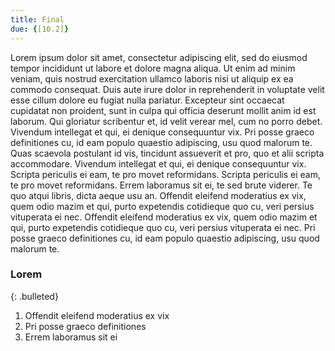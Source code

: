 ```yaml
---
title: Final
due: {[10.2]}
---
```


Lorem ipsum dolor sit amet, consectetur adipiscing elit, sed do eiusmod tempor incididunt ut labore et dolore magna aliqua. Ut enim ad minim veniam, quis nostrud exercitation ullamco laboris nisi ut aliquip ex ea commodo consequat. Duis aute irure dolor in reprehenderit in voluptate velit esse cillum dolore eu fugiat nulla pariatur. Excepteur sint occaecat cupidatat non proident, sunt in culpa qui officia deserunt mollit anim id est laborum. Qui gloriatur scribentur et, id velit verear mel, cum no porro debet. Vivendum intellegat et qui, ei denique consequuntur vix. Pri posse graeco definitiones cu, id eam populo quaestio adipiscing, usu quod malorum te. Quas scaevola postulant id vis, tincidunt assueverit et pro, quo et alii scripta accommodare. Vivendum intellegat et qui, ei denique consequuntur vix. Scripta periculis ei eam, te pro movet reformidans. Scripta periculis ei eam, te pro movet reformidans. Errem laboramus sit ei, te sed brute viderer. Te quo atqui libris, dicta aeque usu an. Offendit eleifend moderatius ex vix, quem odio mazim et qui, purto expetendis cotidieque quo cu, veri persius vituperata ei nec. Offendit eleifend moderatius ex vix, quem odio mazim et qui, purto expetendis cotidieque quo cu, veri persius vituperata ei nec. Pri posse graeco definitiones cu, id eam populo quaestio adipiscing, usu quod malorum te.

### Lorem

{: .bulleted}
1. Offendit eleifend moderatius ex vix
2. Pri posse graeco definitiones
3. Errem laboramus sit ei
